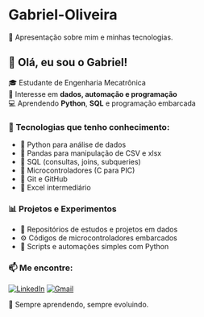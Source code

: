 
# Gabriel-Oliveira

🚀 Apresentação sobre mim e minhas tecnologias.

## 👋 Olá, eu sou o Gabriel!

🎓 Estudante de Engenharia Mecatrônica  
🧠 Interesse em **dados, automação e programação**  
💻 Aprendendo **Python**, **SQL** e programação embarcada



### 🚀 Tecnologias que tenho conhecimento:

- 🔹 Python para análise de dados
- 🔹 Pandas para manipulação de CSV e xlsx
- 🔹 SQL (consultas, joins, subqueries)
- 🔹 Microcontroladores (C para PIC)
- 🔹 Git e GitHub
- 🔹 Excel intermediário



### 📊 Projetos e Experimentos

- 📁 Repositórios de estudos e projetos em dados
- ⚙️ Códigos de microcontroladores embarcados
- 🧪 Scripts e automações simples com Python


### 📫 Me encontre:

[![LinkedIn](https://img.shields.io/badge/-LinkedIn-blue?style=flat-square&logo=linkedin)](https://www.linkedin.com/in/gabriel-santos-oliveira-967466221/)
[![Gmail](https://img.shields.io/badge/-Email-red?style=flat-square&logo=gmail&logoColor=white)](mailto:gabrieloliveira.data@gmail.com)

🧠 Sempre aprendendo, sempre evoluindo.

